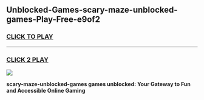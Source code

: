 
## Unblocked-Games-scary-maze-unblocked-games-Play-Free-e9of2
<h3>
<a href="https://premium76.site?title=scary-maze-unblocked-games&ref=23A">CLICK TO PLAY</a></h3>
<hr>

<h3>
<a href="https://premium76.site?title=scary-maze-unblocked-games&ref=23A">CLICK 2 PLAY</a>
  
</h3>

<a href="https://premium76.site?title=scary-maze-unblocked-games&ref=23A"><img src="https://clearcache.store/games.png"></a>


**scary-maze-unblocked-games games unblocked: Your Gateway to Fun and Accessible Online Gaming**
